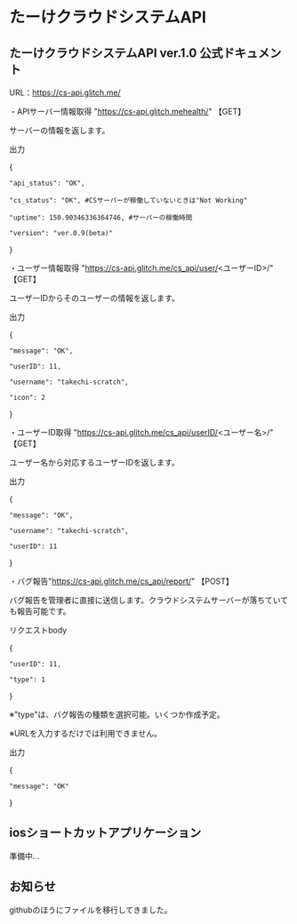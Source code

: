 # たーけクラウドシステムAPI

## たーけクラウドシステムAPI ver.1.0 公式ドキュメント

URL：https://cs-api.glitch.me/

・APIサーバー情報取得 "https://cs-api.glitch.mehealth/" 【GET】

サーバーの情報を返します。

出力

{
    
    "api_status": "OK",
    
    "cs_status": "OK", #CSサーバーが稼働していないときは"Not Working"
    
    "uptime": 150.90346336364746, #サーバーの稼働時間
    
    "version": "ver.0.9(beta)"

}


・ユーザー情報取得 "https://cs-api.glitch.me/cs_api/user/<ユーザーID>/" 【GET】

ユーザーIDからそのユーザーの情報を返します。

出力

{
    
    "message": "OK",
    
    "userID": 11,
    
    "username": "takechi-scratch",
    
    "icon": 2

}


・ユーザーID取得 "https://cs-api.glitch.me/cs_api/userID/<ユーザー名>/" 【GET】

ユーザー名から対応するユーザーIDを返します。

出力

{
    
    "message": "OK",
   
    "username": "takechi-scratch",
   
    "userID": 11   

}


・バグ報告"https://cs-api.glitch.me/cs_api/report/" 【POST】

バグ報告を管理者に直接に送信します。クラウドシステムサーバーが落ちていても報告可能です。

リクエストbody

{
   
    "userID": 11,
   
    "type": 1

}

※"type"は、バグ報告の種類を選択可能。いくつか作成予定。

※URLを入力するだけでは利用できません。

出力

{
   
    "message": "OK"

}

## iosショートカットアプリケーション
準備中...
## お知らせ
githubのほうにファイルを移行してきました。
